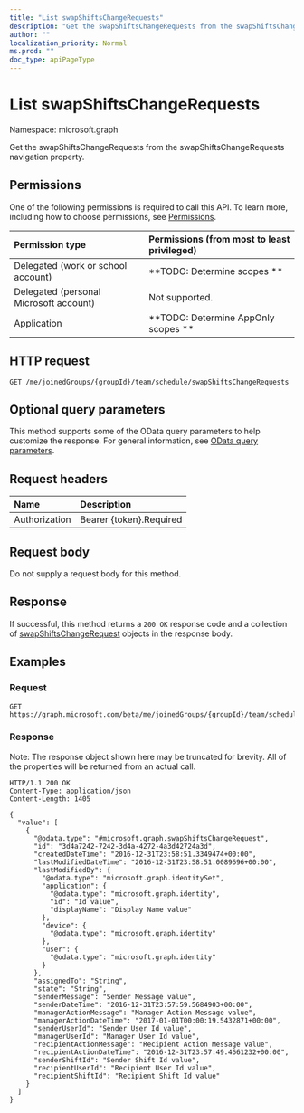 ```yaml
---
title: "List swapShiftsChangeRequests"
description: "Get the swapShiftsChangeRequests from the swapShiftsChangeRequests navigation property."
author: ""
localization_priority: Normal
ms.prod: ""
doc_type: apiPageType
---
```


# List swapShiftsChangeRequests

Namespace: microsoft.graph

Get the swapShiftsChangeRequests from the swapShiftsChangeRequests navigation property.

## Permissions
One of the following permissions is required to call this API. To learn more, including how to choose permissions, see [Permissions](/concepts/permissions-reference.md).

|Permission type|Permissions (from most to least privileged)|
|:---|:---|
|Delegated (work or school account)|**TODO: Determine scopes **|
|Delegated (personal Microsoft account)|Not supported.|
|Application|**TODO: Determine AppOnly scopes **|

## HTTP request
<!-- {
  "blockType": "ignored"
}
-->
``` http
GET /me/joinedGroups/{groupId}/team/schedule/swapShiftsChangeRequests
```

## Optional query parameters
This method supports some of the OData query parameters to help customize the response. For general information, see [OData query parameters](/graph/query-parameters).

## Request headers
|Name|Description|
|:---|:---|
|Authorization|Bearer {token}.Required|

## Request body
Do not supply a request body for this method.

## Response
If successful, this method returns a `200 OK` response code and a collection of [swapShiftsChangeRequest](../resources/swapshiftschangerequest.md) objects in the response body.

## Examples

### Request
<!-- {
  "blockType": "request",
  "name": "get_swapshiftschangerequest"
}
-->
``` http
GET https://graph.microsoft.com/beta/me/joinedGroups/{groupId}/team/schedule/swapShiftsChangeRequests
```

### Response
Note: The response object shown here may be truncated for brevity. All of the properties will be returned from an actual call.
<!-- {
  "blockType": "response",
  "truncated": true,
  "@odata.type": "collection(microsoft.graph.swapshiftschangerequest)"
}
-->
``` http
HTTP/1.1 200 OK
Content-Type: application/json
Content-Length: 1405

{
  "value": [
    {
      "@odata.type": "#microsoft.graph.swapShiftsChangeRequest",
      "id": "3d4a7242-7242-3d4a-4272-4a3d42724a3d",
      "createdDateTime": "2016-12-31T23:58:51.3349474+00:00",
      "lastModifiedDateTime": "2016-12-31T23:58:51.0089696+00:00",
      "lastModifiedBy": {
        "@odata.type": "microsoft.graph.identitySet",
        "application": {
          "@odata.type": "microsoft.graph.identity",
          "id": "Id value",
          "displayName": "Display Name value"
        },
        "device": {
          "@odata.type": "microsoft.graph.identity"
        },
        "user": {
          "@odata.type": "microsoft.graph.identity"
        }
      },
      "assignedTo": "String",
      "state": "String",
      "senderMessage": "Sender Message value",
      "senderDateTime": "2016-12-31T23:57:59.5684903+00:00",
      "managerActionMessage": "Manager Action Message value",
      "managerActionDateTime": "2017-01-01T00:00:19.5432871+00:00",
      "senderUserId": "Sender User Id value",
      "managerUserId": "Manager User Id value",
      "recipientActionMessage": "Recipient Action Message value",
      "recipientActionDateTime": "2016-12-31T23:57:49.4661232+00:00",
      "senderShiftId": "Sender Shift Id value",
      "recipientUserId": "Recipient User Id value",
      "recipientShiftId": "Recipient Shift Id value"
    }
  ]
}
```

